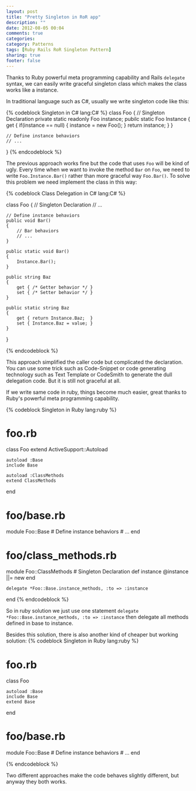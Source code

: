```yaml
---
layout: post
title: "Pretty Singleton in RoR app"
description: ""
date: 2012-08-05 00:04
comments: true
categories: 
category: Patterns
tags: [Ruby Rails RoR Singleton Pattern]
sharing: true
footer: false
---
```


Thanks to Ruby powerful meta programming capability and Rails `delegate` syntax, we can easily write graceful singleton class which makes the class works like a instance.

In traditional language such as C#, usually we write singleton code like this:

{% codeblock Singleton in C# lang:C# %}
class Foo 
{
	// Singleton Declaration
	private static readonly Foo instance;
	pubilc static Foo Instance
	{
		get 
		{ 
			if(instance == null)
			{
				instance = new Foo();
			}
			return instance;
		}
	}
	
	// Define instance behaviors
	// ...
}
{% endcodeblock %}

The previous approach works fine but the code that uses `Foo` will be kind of ugly. Every time when we want to invoke the method `Bar` on `Foo`, we need to write `Foo.Instance.Bar()` rather than more graceful way `Foo.Bar()`. 
To solve this problem we need implement the class in this way:

{% codeblock Class Delegation in C# lang:C# %}

class Foo
{
	// Singleton Declaration
	// ...
	
	// Define instance behaviors
	public void Bar() 
	{
		// Bar behaviors
		// ...
	}
	
	public static void Bar()
	{
		Instance.Bar();
	}
	
	public string Baz
	{
		get { /* Getter behavior */	}
		set { /* Setter behavior */	}
	}
	
	public static string Baz
	{
		get { return Instance.Baz;	}
		set { Instance.Baz = value;	}
	}
}

{% endcodeblock %}

This approach simplified the caller code but complicated the declaration. You can use some trick such as Code-Snippet or code generating technology such as Text Template or CodeSmith to generate the dull delegation code. But it is still not graceful at all.

If we write same code in ruby, things become much easier, great thanks to Ruby's powerful meta programming capability.

{% codeblock Singleton in Ruby lang:ruby %}
# foo.rb
class Foo 
	extend ActiveSupport::Autoload

	autoload :Base
	include Base
	
	autoload :ClassMethods
	extend ClassMethods
end

# foo/base.rb
module Foo::Base
	# Define instance behaviors
	# ...
end

# foo/class_methods.rb
module Foo::ClassMethods
	# Singleton Declaration
	def instance
		@instance ||= new
	end
	
	delegate *Foo::Base.instance_methods, :to => :instance
end
{% endcodeblock %}

So in ruby solution we just use one statement `delegate *Foo::Base.instance_methods, :to => :instance` then delegate all methods defined in base to instance.

Besides this solution, there is also another kind of cheaper but working solution:
{% codeblock Singleton in Ruby lang:ruby %}
# foo.rb
class Foo 

	autoload :Base
	include Base
	extend Base
end

# foo/base.rb
module Foo::Base
	# Define instance behaviors
	# ...
end

{% endcodeblock %}

Two different approaches make the code behaves slightly different, but anyway they both works.
